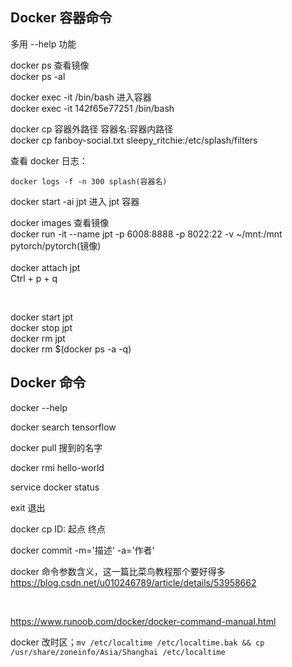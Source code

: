 

## Docker 容器命令 

多用 --help 功能      


docker ps 查看镜像     
docker ps -al     

docker exec -it <CONTAINER ID> /bin/bash 进入容器       
docker exec -it 142f65e77251 /bin/bash       

docker cp 容器外路径  容器名:容器内路径      
docker cp fanboy-social.txt sleepy_ritchie:/etc/splash/filters        


查看 docker 日志：
```shell
docker logs -f -n 300 splash(容器名)         
```




docker start -ai jpt 进入 jpt 容器  




docker images 查看镜像  
docker run -it --name jpt -p 6008:8888 -p 8022:22 -v ~/mnt:/mnt pytorch/pytorch(镜像)  
<br> 
docker attach jpt  
Ctrl + p + q

<br>

docker start jpt  <br>
docker stop jpt  <br>
docker rm jpt  
docker rm $(docker ps -a -q)  



## Docker 命令 

docker --help 

docker search tensorflow 

docker pull 搜到的名字

docker rmi hello-world 

service docker status

exit 退出

docker cp  ID: 起点  终点 

docker commit -m='描述' -a='作者'     

docker 命令参数含义，这一篇比菜鸟教程那个要好得多 https://blog.csdn.net/u010246789/article/details/53958662  

<br>

https://www.runoob.com/docker/docker-command-manual.html


docker 改时区；`mv /etc/localtime /etc/localtime.bak && cp /usr/share/zoneinfo/Asia/Shanghai /etc/localtime`          
